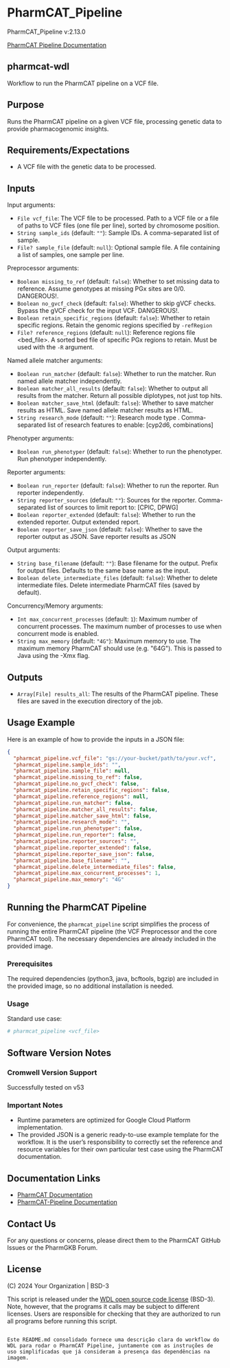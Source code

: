 # PharmCAT_Pipeline
PharmCAT_Pipeline v:2.13.0

[PharmCAT Pipeline Documentation](https://pharmcat.org/using/Running-PharmCAT-Pipeline/)

## pharmcat-wdl
Workflow to run the PharmCAT pipeline on a VCF file.

## Purpose
Runs the PharmCAT pipeline on a given VCF file, processing genetic data to provide pharmacogenomic insights.

## Requirements/Expectations
- A VCF file with the genetic data to be processed.

## Inputs
Input arguments:
- `File vcf_file`: 
        The VCF file to be processed.
        Path to a VCF file or a file of paths to VCF files (one file per line), sorted by chromosome position.
- `String sample_ids` (default: `""`): 
        Sample IDs.
        A comma-separated list of sample.
- `File? sample_file` (default: `null`): 
        Optional sample file.
        A file containing a list of samples, one sample per line.

Preprocessor arguments:
- `Boolean missing_to_ref` (default: `false`): 
        Whether to set missing data to reference.
        Assume genotypes at missing PGx sites are 0/0. DANGEROUS!.
- `Boolean no_gvcf_check` (default: `false`): 
        Whether to skip gVCF checks.
        Bypass the gVCF check for the input VCF. DANGEROUS!.
- `Boolean retain_specific_regions` (default: `false`): 
        Whether to retain specific regions.
        Retain the genomic regions specified by `-refRegion`
- `File? reference_regions` (default: `null`): 
        Reference regions file <bed_file>.
        A sorted bed file of specific PGx regions to retain. Must be used with the `-R` argument.

Named allele matcher arguments:
- `Boolean run_matcher` (default: `false`): 
        Whether to run the matcher.
        Run named allele matcher independently.
- `Boolean matcher_all_results` (default: `false`): 
        Whether to output all results from the matcher.
        Return all possible diplotypes, not just top hits.
- `Boolean matcher_save_html` (default: `false`): 
        Whether to save matcher results as HTML.
        Save named allele matcher results as HTML.
- `String research_mode` (default: `""`): 
        Research mode type <type>.
        Comma-separated list of research features to enable: [cyp2d6, combinations]

Phenotyper arguments:
- `Boolean run_phenotyper` (default: `false`): 
        Whether to run the phenotyper.
        Run phenotyper independently.

Reporter arguments:
- `Boolean run_reporter` (default: `false`): 
        Whether to run the reporter.
        Run reporter independently.
- `String reporter_sources` (default: `""`): 
        Sources for the reporter. <sources>
        Comma-separated list of sources to limit report to: [CPIC, DPWG]
- `Boolean reporter_extended` (default: `false`): 
        Whether to run the extended reporter.
        Output extended report.
- `Boolean reporter_save_json` (default: `false`): 
        Whether to save the reporter output as JSON.
        Save reporter results as JSON

Output arguments:
- `String base_filename` (default: `""`): 
        Base filename for the output. <name>
        Prefix for output files. Defaults to the same base name as the input.
- `Boolean delete_intermediate_files` (default: `false`): 
        Whether to delete intermediate files.
        Delete intermediate PharmCAT files (saved by default).

Concurrency/Memory arguments:
- `Int max_concurrent_processes` (default: `1`): 
        Maximum number of concurrent processes. <num processes>
        The maximum number of processes to use when concurrent mode is enabled.
- `String max_memory` (default: `"4G"`): 
        Maximum memory to use. <size>
        The maximum memory PharmCAT should use (e.g. "64G"). This is passed to Java using the -Xmx flag.



## Outputs
- `Array[File] results_all`: The results of the PharmCAT pipeline. These files are saved in the execution directory of the job.

## Usage Example
Here is an example of how to provide the inputs in a JSON file:

```json
{
  "pharmcat_pipeline.vcf_file": "gs://your-bucket/path/to/your.vcf",
  "pharmcat_pipeline.sample_ids": "",
  "pharmcat_pipeline.sample_file": null,
  "pharmcat_pipeline.missing_to_ref": false,
  "pharmcat_pipeline.no_gvcf_check": false,
  "pharmcat_pipeline.retain_specific_regions": false,
  "pharmcat_pipeline.reference_regions": null,
  "pharmcat_pipeline.run_matcher": false,
  "pharmcat_pipeline.matcher_all_results": false,
  "pharmcat_pipeline.matcher_save_html": false,
  "pharmcat_pipeline.research_mode": "",
  "pharmcat_pipeline.run_phenotyper": false,
  "pharmcat_pipeline.run_reporter": false,
  "pharmcat_pipeline.reporter_sources": "",
  "pharmcat_pipeline.reporter_extended": false,
  "pharmcat_pipeline.reporter_save_json": false,
  "pharmcat_pipeline.base_filename": "",
  "pharmcat_pipeline.delete_intermediate_files": false,
  "pharmcat_pipeline.max_concurrent_processes": 1,
  "pharmcat_pipeline.max_memory": "4G"
}
```

## Running the PharmCAT Pipeline
For convenience, the `pharmcat_pipeline` script simplifies the process of running the entire PharmCAT pipeline (the VCF Preprocessor and the core PharmCAT tool). The necessary dependencies are already included in the provided image.

### Prerequisites
The required dependencies (python3, java, bcftools, bgzip) are included in the provided image, so no additional installation is needed.

### Usage
Standard use case:

```sh
# pharmcat_pipeline <vcf_file>
```



## Software Version Notes
### Cromwell Version Support
Successfully tested on v53

### Important Notes
- Runtime parameters are optimized for Google Cloud Platform implementation.
- The provided JSON is a generic ready-to-use example template for the workflow. It is the user’s responsibility to correctly set the reference and resource variables for their own particular test case using the PharmCAT documentation.

## Documentation Links
- [PharmCAT Documentation](https://pharmcat.org/using/Running-PharmCAT-Pipeline/)
- [PharmCAT-Pipeline Documentation](https://pharmcat.org/using/Running-PharmCAT-Pipeline/)

## Contact Us
For any questions or concerns, please direct them to the PharmCAT GitHub Issues or the PharmGKB Forum.

## License
(C) 2024 Your Organization | BSD-3

This script is released under the [WDL open source code license](https://github.com/openwdl/wdl/blob/master/LICENSE) (BSD-3). Note, however, that the programs it calls may be subject to different licenses. Users are responsible for checking that they are authorized to run all programs before running this script.
```

Este README.md consolidado fornece uma descrição clara do workflow do WDL para rodar o PharmCAT Pipeline, juntamente com as instruções de uso simplificadas que já consideram a presença das dependências na imagem.